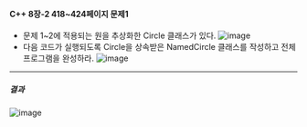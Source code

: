 #### C++ 8장-2 418~424페이지 문제1
* 문제 1~2에 적용되는 원을 추상화한 Circle 클래스가 있다.
![image](https://github.com/user-attachments/assets/075dd7f7-7128-49b9-a33c-fb9f8a0b3179)
* 다음 코드가 실행되도록 Circle을 상속받은 NamedCircle 클래스를 작성하고 전체 프로그램을 완성하라.
![image](https://github.com/user-attachments/assets/49a13cc9-f3b3-4b86-be88-bbbdd497b84f)
---
##### 결과
![image](https://github.com/user-attachments/assets/fa1ec3db-5ec1-44a0-850a-b162d499c186)
